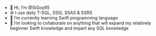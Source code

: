 - 👋 Hi, I’m @SiGoy85
- ⚙️ I use daily T-SQL, SSIS, SSAS & SSRS
- 🌱 I’m currently learning Swift programming language
- 💞️ I’m looking to collaborate on anything that will expand my relatively beginner Swift knowledge and impart any SQL knowledge

<!---
SiGoy85/SiGoy85 is a ✨ special ✨ repository because its `README.md` (this file) appears on your GitHub profile.
You can click the Preview link to take a look at your changes.
--->
